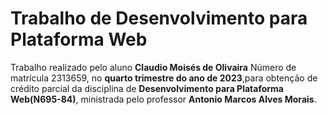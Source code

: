# Trabalho de Desenvolvimento para Plataforma Web
Trabalho realizado pelo aluno **Claudio Moisés de Olivaira** Número de matrícula 2313659, no **quarto trimestre do ano de 2023**,para obtenção de crédito parcial da disciplina de **Desenvolvimento para Plataforma Web(N695-84)**, ministrada pelo professor **Antonio Marcos Alves Morais**.
